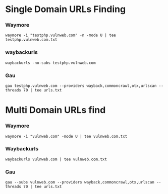 # Single Domain URLs Finding

### Waymore

```
waymore -i "testphp.vulnweb.com" -n -mode U | tee testphp.vulnweb.com.txt
```

### waybackurls

```
waybackurls -no-subs testphp.vulnweb.com
```

### Gau

```
gau testphp.vulnweb.com --providers wayback,commoncrawl,otx,urlscan --threads 70 | tee urls.txt
```

# Multi Domain URLs find

### Waymore

```
waymore -i "vulnweb.com" -mode U | tee vulnweb.com.txt
```

### Waybackurls

```
waybackurls vulnweb.com | tee vulnweb.com.txt
````

### Gau

```
gau --subs vulnweb.com --providers wayback,commoncrawl,otx,urlscan --threads 70 | tee urls.txt
```

